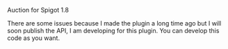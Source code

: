 Auction for Spigot 1.8

There are some issues because I made the plugin a long time ago but I will soon publish the API, I am developing for this plugin. 
You can develop this code as you want.
